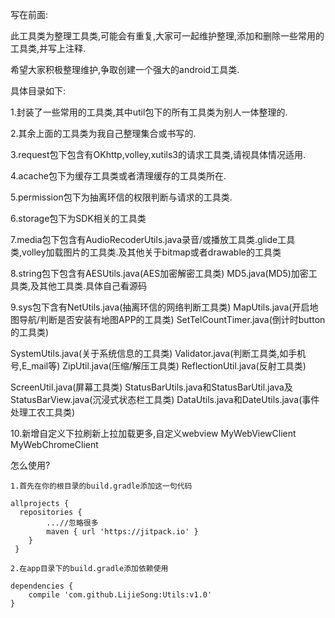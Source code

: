 写在前面:

  此工具类为整理工具类,可能会有重复,大家可一起维护整理,添加和删除一些常用的工具类,并写上注释.

  希望大家积极整理维护,争取创建一个强大的android工具类.
  
具体目录如下:

1.封装了一些常用的工具类,其中util包下的所有工具类为别人一体整理的.

2.其余上面的工具类为我自己整理集合或书写的.

3.request包下包含有OKhttp,volley,xutils3的请求工具类,请视具体情况适用.

4.acache包下为缓存工具类或者清理缓存的工具类所在.

5.permission包下为抽离环信的权限判断与请求的工具类.

6.storage包下为SDK相关的工具类

7.media包下包含有AudioRecoderUtils.java录音/或播放工具类.glide工具类,volley加载图片的工具类.及其他关于bitmap或者drawable的工具类

8.string包下包含有AESUtils.java(AES加密解密工具类) MD5.java(MD5)加密工具类,及其他工具类.具体自己看源码

9.sys包下含有NetUtils.java(抽离环信的网络判断工具类) MapUtils.java(开启地图导航/判断是否安装有地图APP的工具类) SetTelCountTimer.java(倒计时button的工具类)

SystemUtils.java(关于系统信息的工具类) Validator.java(判断工具类,如手机号,E_mail等) ZipUtil.java(压缩/解压工具类) ReflectionUtil.java(反射工具类)

ScreenUtil.java(屏幕工具类) StatusBarUtils.java和StatusBarUtil.java及StatusBarView.java(沉浸式状态栏工具类) DataUtils.java和DateUtils.java(事件处理工农工具类)

10.新增自定义下拉刷新上拉加载更多,自定义webview MyWebViewClient MyWebChromeClient

怎么使用?

    1.首先在你的根目录的build.gradle添加这一句代码

    allprojects {
      repositories {
      		...//忽略很多
      	    maven { url 'https://jitpack.io' }
      	}
     }

    2.在app目录下的build.gradle添加依赖使用

   	dependencies {
   		compile 'com.github.LijieSong:Utils:v1.0'
   	}